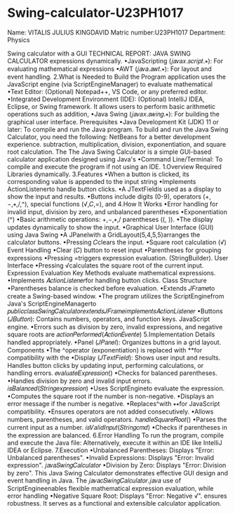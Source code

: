 # Swing-calculator-U23PH1017
Name: VITALIS JULIUS KINGDAVID 
Matric number:U23PH1017
Department: Physics 



Swing calculator with a GUI
TECHNICAL REPORT: JAVA SWING CALCULATOR
expressions dynamically.
•JavaScripting (𝑗𝑎𝑣𝑎𝑥.𝑠𝑐𝑟𝑖𝑝𝑡.∗): For evaluating mathematical expressions 
•AWT (𝑗𝑎𝑣𝑎.𝑎𝑤𝑡.∗): For layout and event handling.
2.What is Needed to Build the Program
application uses the JavaScript engine (via ScriptEngineManager) to evaluate mathematical 
•Text Editor: (Optional) Notepad++, VS Code, or any preferred editor.
•Integrated Development Environment (IDE): (Optional) IntelliJ IDEA, Eclipse, or 
Swing framework. It allows users to perform basic arithmetic operations such as addition, 
•Java Swing (𝑗𝑎𝑣𝑎𝑥.𝑠𝑤𝑖𝑛𝑔.∗): For building the graphical user interface.
Prerequisites
•Java Development Kit (JDK) 11 or later: To compile and run the Java program.
To build and run the Java Swing Calculator, you need the following:
NetBeans for a better development experience.
subtraction, multiplication, division, exponentiation, and square root calculation. The 
The Java Swing Calculator is a simple GUI-based calculator application designed using Java's 
•Command Line/Terminal: To compile and execute the program if not using an IDE.
1.Overview
Required Libraries
dynamically.
3.Features
•When a button is clicked, its corresponding value is appended to the input string 
•Implements ActionListenerto handle button clicks.
•A JTextFieldis used as a display to show the input and results.
•Buttons include digits (0-9), operators (+,−,∗,/,^), special functions (√,𝐶,=), and 
4.How It Works
•Error handling for invalid input, division by zero, and unbalanced parentheses
•Exponentiation (^)
•Basic arithmetic operations: +,−,∗,/
parentheses ((, )).
•The display updates dynamically to show the input.
•Graphical User Interface (GUI) using Java Swing
•A JPanelwith a GridLayout(5,4,5,5)arranges the calculator buttons.
•Pressing 𝐶clears the input.
•Square root calculation (√)
Event Handling
•Clear (𝐶) button to reset input
•Parentheses for grouping expressions
•Pressing =triggers expression evaluation.
(StringBuilder).
User Interface
•Pressing √calculates the square root of the current input.
Expression Evaluation
Key Methods
evaluate mathematical expressions.
•Implements 𝐴𝑐𝑡𝑖𝑜𝑛𝐿𝑖𝑠𝑡𝑒𝑛𝑒𝑟for handling button clicks.
Class Structure
•Parentheses balance is checked before evaluation.
•Extends 𝐽𝐹𝑟𝑎𝑚𝑒to create a Swing-based window.
•The program utilizes the ScriptEnginefrom Java's ScriptEngineManagerto 
𝑝𝑢𝑏𝑙𝑖𝑐𝑐𝑙𝑎𝑠𝑠𝑆𝑤𝑖𝑛𝑔𝐶𝑎𝑙𝑐𝑢𝑙𝑎𝑡𝑜𝑟𝑒𝑥𝑡𝑒𝑛𝑑𝑠𝐽𝐹𝑟𝑎𝑚𝑒𝑖𝑚𝑝𝑙𝑒𝑚𝑒𝑛𝑡𝑠𝐴𝑐𝑡𝑖𝑜𝑛𝐿𝑖𝑠𝑡𝑒𝑛𝑒𝑟
•Buttons (𝐽𝐵𝑢𝑡𝑡𝑜𝑛): Contains numbers, operators, and function keys.
JavaScript engine.
•Errors such as division by zero, invalid expressions, and negative square roots are 
𝑎𝑐𝑡𝑖𝑜𝑛𝑃𝑒𝑟𝑓𝑜𝑟𝑚𝑒𝑑(𝐴𝑐𝑡𝑖𝑜𝑛𝐸𝑣𝑒𝑛𝑡𝑒)
5.Implementation Details
handled appropriately.
•Panel (𝐽𝑃𝑎𝑛𝑒𝑙): Organizes buttons in a grid layout.
Components
•The ^operator (exponentiation) is replaced with **for compatibility with the 
•Display (𝐽𝑇𝑒𝑥𝑡𝐹𝑖𝑒𝑙𝑑): Shows user input and results.
Handles button clicks by updating input, performing calculations, or handling errors.
𝑒𝑣𝑎𝑙𝑢𝑎𝑡𝑒𝐸𝑥𝑝𝑟𝑒𝑠𝑠𝑖𝑜𝑛()
•Checks for balanced parentheses.
•Handles division by zero and invalid input errors.
𝑖𝑠𝐵𝑎𝑙𝑎𝑛𝑐𝑒𝑑(𝑆𝑡𝑟𝑖𝑛𝑔𝑒𝑥𝑝𝑟𝑒𝑠𝑠𝑖𝑜𝑛)
•Uses ScriptEngineto evaluate the expression.
•Computes the square root if the number is non-negative.
•Displays an error message if the number is negative.
•Replaces^with ∗∗for JavaScript compatibility.
•Ensures operators are not added consecutively.
•Allows numbers, parentheses, and valid operators.
ℎ𝑎𝑛𝑑𝑙𝑒𝑆𝑞𝑢𝑎𝑟𝑒𝑅𝑜𝑜𝑡()
•Parses the current input as a number.
𝑖𝑠𝑉𝑎𝑙𝑖𝑑𝐼𝑛𝑝𝑢𝑡(𝑆𝑡𝑟𝑖𝑛𝑔𝑐𝑚𝑑)
•Checks if parentheses in the expression are balanced.
6.Error Handling
To run the program, compile and execute the Java file:
Alternatively, execute it within an IDE like IntelliJ IDEA or Eclipse.
7.Execution
•Unbalanced Parentheses: Displays "Error: Unbalanced parentheses".
•Invalid Expressions: Displays "Error: Invalid expression".
𝑗𝑎𝑣𝑎𝑆𝑤𝑖𝑛𝑔𝐶𝑎𝑙𝑐𝑢𝑙𝑎𝑡𝑜𝑟
•Division by Zero: Displays "Error: Division by zero".
This Java Swing Calculator demonstrates effective GUI design and event handling in Java. The 
𝑗𝑎𝑣𝑎𝑐𝑆𝑤𝑖𝑛𝑔𝐶𝑎𝑙𝑐𝑢𝑙𝑎𝑡𝑜𝑟.𝑗𝑎𝑣𝑎
use of ScriptEngineenables flexible mathematical expression evaluation, while error handling 
•Negative Square Root: Displays "Error: Negative √".
ensures robustness. It serves as a functional and extensible calculator application.
